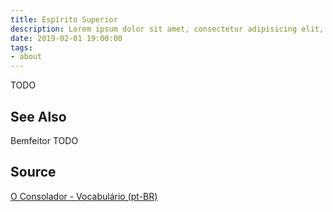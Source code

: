 ```yaml
---
title: Espírito Superior
description: Lorem ipsum dolor sit amet, consectetur adipisicing elit, sed do eiusmod tempor incididunt ut labore et dolore magna aliqua.  TODO
date: 2019-02-01 19:00:00
tags:
- about
---
```


TODO

## See Also
Bemfeitor
TODO

## Source
[O Consolador - Vocabulário (pt-BR)](http://www.oconsolador.com.br/linkfixo/vocabulario/principal.html)


